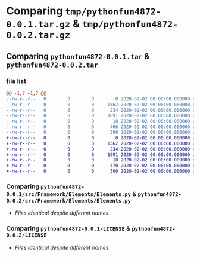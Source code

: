 # Comparing `tmp/pythonfun4872-0.0.1.tar.gz` & `tmp/pythonfun4872-0.0.2.tar.gz`

## Comparing `pythonfun4872-0.0.1.tar` & `pythonfun4872-0.0.2.tar`

### file list

```diff
@@ -1,7 +1,7 @@
--rw-r--r--   0        0        0        0 2020-02-02 00:00:00.000000 pythonfun4872-0.0.1/src/Framework/__init__.py
--rw-r--r--   0        0        0     1362 2020-02-02 00:00:00.000000 pythonfun4872-0.0.1/src/Framework/Elements/Elements.py
--rw-r--r--   0        0        0      234 2020-02-02 00:00:00.000000 pythonfun4872-0.0.1/src/Framework/Helpers/DriverHelper.py
--rw-r--r--   0        0        0     1091 2020-02-02 00:00:00.000000 pythonfun4872-0.0.1/LICENSE
--rw-r--r--   0        0        0       18 2020-02-02 00:00:00.000000 pythonfun4872-0.0.1/README.md
--rw-r--r--   0        0        0      466 2020-02-02 00:00:00.000000 pythonfun4872-0.0.1/pyproject.toml
--rw-r--r--   0        0        0      390 2020-02-02 00:00:00.000000 pythonfun4872-0.0.1/PKG-INFO
+-rw-r--r--   0        0        0        0 2020-02-02 00:00:00.000000 pythonfun4872-0.0.2/src/Framework/__init__.py
+-rw-r--r--   0        0        0     1362 2020-02-02 00:00:00.000000 pythonfun4872-0.0.2/src/Framework/Elements/Elements.py
+-rw-r--r--   0        0        0      234 2020-02-02 00:00:00.000000 pythonfun4872-0.0.2/src/Framework/Helpers/DriverHelper.py
+-rw-r--r--   0        0        0     1091 2020-02-02 00:00:00.000000 pythonfun4872-0.0.2/LICENSE
+-rw-r--r--   0        0        0       18 2020-02-02 00:00:00.000000 pythonfun4872-0.0.2/README.md
+-rw-r--r--   0        0        0      470 2020-02-02 00:00:00.000000 pythonfun4872-0.0.2/pyproject.toml
+-rw-r--r--   0        0        0      390 2020-02-02 00:00:00.000000 pythonfun4872-0.0.2/PKG-INFO
```

### Comparing `pythonfun4872-0.0.1/src/Framework/Elements/Elements.py` & `pythonfun4872-0.0.2/src/Framework/Elements/Elements.py`

 * *Files identical despite different names*

### Comparing `pythonfun4872-0.0.1/LICENSE` & `pythonfun4872-0.0.2/LICENSE`

 * *Files identical despite different names*

